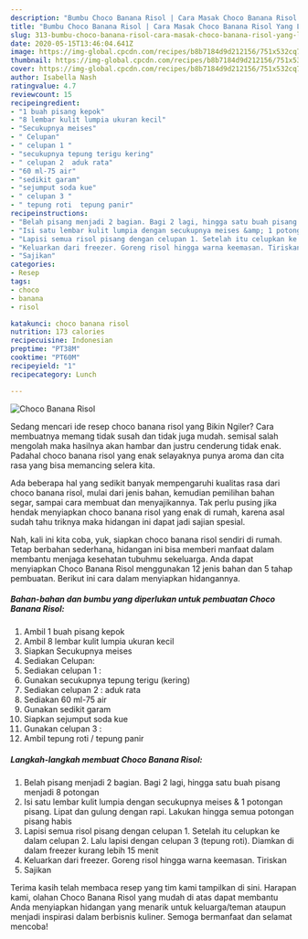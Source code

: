 ```yaml
---
description: "Bumbu Choco Banana Risol | Cara Masak Choco Banana Risol Yang Lezat"
title: "Bumbu Choco Banana Risol | Cara Masak Choco Banana Risol Yang Lezat"
slug: 313-bumbu-choco-banana-risol-cara-masak-choco-banana-risol-yang-lezat
date: 2020-05-15T13:46:04.641Z
image: https://img-global.cpcdn.com/recipes/b8b7184d9d212156/751x532cq70/choco-banana-risol-foto-resep-utama.jpg
thumbnail: https://img-global.cpcdn.com/recipes/b8b7184d9d212156/751x532cq70/choco-banana-risol-foto-resep-utama.jpg
cover: https://img-global.cpcdn.com/recipes/b8b7184d9d212156/751x532cq70/choco-banana-risol-foto-resep-utama.jpg
author: Isabella Nash
ratingvalue: 4.7
reviewcount: 15
recipeingredient:
- "1 buah pisang kepok"
- "8 lembar kulit lumpia ukuran kecil"
- "Secukupnya meises"
- " Celupan"
- " celupan 1 "
- "secukupnya tepung terigu kering"
- " celupan 2  aduk rata"
- "60 ml-75 air"
- "sedikit garam"
- "sejumput soda kue"
- " celupan 3 "
- " tepung roti  tepung panir"
recipeinstructions:
- "Belah pisang menjadi 2 bagian. Bagi 2 lagi, hingga satu buah pisang menjadi 8 potongan"
- "Isi satu lembar kulit lumpia dengan secukupnya meises &amp; 1 potongan pisang. Lipat dan gulung dengan rapi. Lakukan hingga semua potongan pisang habis"
- "Lapisi semua risol pisang dengan celupan 1. Setelah itu celupkan ke dalam celupan 2. Lalu lapisi dengan celupan 3 (tepung roti). Diamkan di dalam freezer kurang lebih 15 menit"
- "Keluarkan dari freezer. Goreng risol hingga warna keemasan. Tiriskan"
- "Sajikan"
categories:
- Resep
tags:
- choco
- banana
- risol

katakunci: choco banana risol 
nutrition: 173 calories
recipecuisine: Indonesian
preptime: "PT38M"
cooktime: "PT60M"
recipeyield: "1"
recipecategory: Lunch

---
```



![Choco Banana Risol](https://img-global.cpcdn.com/recipes/b8b7184d9d212156/751x532cq70/choco-banana-risol-foto-resep-utama.jpg)

Sedang mencari ide resep choco banana risol yang Bikin Ngiler? Cara membuatnya memang tidak susah dan tidak juga mudah. semisal salah mengolah maka hasilnya akan hambar dan justru cenderung tidak enak. Padahal choco banana risol yang enak selayaknya punya aroma dan cita rasa yang bisa memancing selera kita.

Ada beberapa hal yang sedikit banyak mempengaruhi kualitas rasa dari choco banana risol, mulai dari jenis bahan, kemudian pemilihan bahan segar, sampai cara membuat dan menyajikannya. Tak perlu pusing jika hendak menyiapkan choco banana risol yang enak di rumah, karena asal sudah tahu triknya maka hidangan ini dapat jadi sajian spesial.




Nah, kali ini kita coba, yuk, siapkan choco banana risol sendiri di rumah. Tetap berbahan sederhana, hidangan ini bisa memberi manfaat dalam membantu menjaga kesehatan tubuhmu sekeluarga. Anda dapat menyiapkan Choco Banana Risol menggunakan 12 jenis bahan dan 5 tahap pembuatan. Berikut ini cara dalam menyiapkan hidangannya.

<!--inarticleads1-->

##### Bahan-bahan dan bumbu yang diperlukan untuk pembuatan Choco Banana Risol:

1. Ambil 1 buah pisang kepok
1. Ambil 8 lembar kulit lumpia ukuran kecil
1. Siapkan Secukupnya meises
1. Sediakan  Celupan:
1. Sediakan  celupan 1 :
1. Gunakan secukupnya tepung terigu (kering)
1. Sediakan  celupan 2 : aduk rata
1. Sediakan 60 ml-75 air
1. Gunakan sedikit garam
1. Siapkan sejumput soda kue
1. Gunakan  celupan 3 :
1. Ambil  tepung roti / tepung panir




<!--inarticleads2-->

##### Langkah-langkah membuat Choco Banana Risol:

1. Belah pisang menjadi 2 bagian. Bagi 2 lagi, hingga satu buah pisang menjadi 8 potongan
1. Isi satu lembar kulit lumpia dengan secukupnya meises &amp; 1 potongan pisang. Lipat dan gulung dengan rapi. Lakukan hingga semua potongan pisang habis
1. Lapisi semua risol pisang dengan celupan 1. Setelah itu celupkan ke dalam celupan 2. Lalu lapisi dengan celupan 3 (tepung roti). Diamkan di dalam freezer kurang lebih 15 menit
1. Keluarkan dari freezer. Goreng risol hingga warna keemasan. Tiriskan
1. Sajikan




Terima kasih telah membaca resep yang tim kami tampilkan di sini. Harapan kami, olahan Choco Banana Risol yang mudah di atas dapat membantu Anda menyiapkan hidangan yang menarik untuk keluarga/teman ataupun menjadi inspirasi dalam berbisnis kuliner. Semoga bermanfaat dan selamat mencoba!
